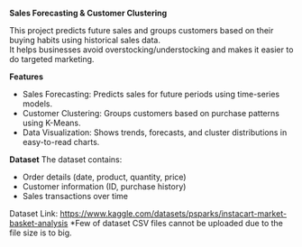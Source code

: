 **Sales Forecasting & Customer Clustering**

This project predicts future sales and groups customers based on their buying habits using historical sales data.  
It helps businesses avoid overstocking/understocking and makes it easier to do targeted marketing.

**Features**
- Sales Forecasting: Predicts sales for future periods using time-series models.
- Customer Clustering: Groups customers based on purchase patterns using K-Means.
- Data Visualization: Shows trends, forecasts, and cluster distributions in easy-to-read charts.

**Dataset**
The dataset contains:
- Order details (date, product, quantity, price)
- Customer information (ID, purchase history)
- Sales transactions over time

Dataset Link: https://www.kaggle.com/datasets/psparks/instacart-market-basket-analysis
*Few of dataset CSV files cannot be uploaded due to the file size is to big.
